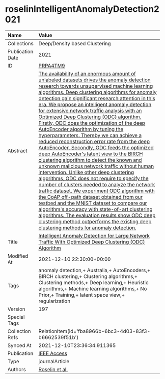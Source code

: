 # roselinIntelligentAnomalyDetection2021
| Name             | Value                                                                                                                                                                                                                                                                                                                                                                                                                                                                                                                                                                                                                                                                                                                                                                                                                                                                                                                                                                                                                                                                                                                                                                                                                                                                                                                          |
|:-----------------|:-------------------------------------------------------------------------------------------------------------------------------------------------------------------------------------------------------------------------------------------------------------------------------------------------------------------------------------------------------------------------------------------------------------------------------------------------------------------------------------------------------------------------------------------------------------------------------------------------------------------------------------------------------------------------------------------------------------------------------------------------------------------------------------------------------------------------------------------------------------------------------------------------------------------------------------------------------------------------------------------------------------------------------------------------------------------------------------------------------------------------------------------------------------------------------------------------------------------------------------------------------------------------------------------------------------------------------|
| Collections      | Deep/Density based Clustering                                                                                                                                                                                                                                                                                                                                                                                                                                                                                                                                                                                                                                                                                                                                                                                                                                                                                                                                                                                                                                                                                                                                                                                                                                                                                                  |
| Publication Date | [2021](<notionsci.utils.serialization.ExplicitNone object at 0x7fe0060b9430>)                                                                                                                                                                                                                                                                                                                                                                                                                                                                                                                                                                                                                                                                                                                                                                                                                                                                                                                                                                                                                                                                                                                                                                                                                                                  |
| ID               | [PRPA4TM9](<notionsci.utils.serialization.ExplicitNone object at 0x7fe0060b9550>)                                                                                                                                                                                                                                                                                                                                                                                                                                                                                                                                                                                                                                                                                                                                                                                                                                                                                                                                                                                                                                                                                                                                                                                                                                              |
| Abstract         | [The availability of an enormous amount of unlabeled datasets drives the anomaly detection research towards unsupervised machine learning algorithms. Deep clustering algorithms for anomaly detection gain significant research attention in this era. We propose an intelligent anomaly detection for extensive network traffic analysis with an Optimized Deep Clustering (ODC) algorithm. Firstly, ODC does the optimization of the deep AutoEncoder algorithm by tuning the hyperparameters. Thereby we can achieve a reduced reconstruction error rate from the deep AutoEncoder. Secondly, ODC feeds the optimized deep AutoEncoder's latent view to the BIRCH clustering algorithm to detect the known and unknown malicious network traffic without human intervention. Unlike other deep clustering algorithms, ODC does not require to specify the number of clusters needed to analyze the network traffic dataset. We experiment ODC algorithm with the CoAP off-path dataset obtained from our testbed and the MNIST dataset to compare our algorithm's accuracy with state-of-art clustering algorithms. The evaluation results show ODC deep clustering method outperforms the existing deep clustering methods for anomaly detection.](<notionsci.utils.serialization.ExplicitNone object at 0x7fe0060b9670>) |
| Title            | [Intelligent Anomaly Detection for Large Network Traffic With Optimized Deep Clustering (ODC) Algorithm](<notionsci.utils.serialization.ExplicitNone object at 0x7fe0060b9790>)                                                                                                                                                                                                                                                                                                                                                                                                                                                                                                                                                                                                                                                                                                                                                                                                                                                                                                                                                                                                                                                                                                                                                |
| Modified At      | 2021-12-10 22:30:00+00:00                                                                                                                                                                                                                                                                                                                                                                                                                                                                                                                                                                                                                                                                                                                                                                                                                                                                                                                                                                                                                                                                                                                                                                                                                                                                                                      |
| Tags             | anomaly detection,+ Australia,+ AutoEncoders,+ BIRCH clustering,+ Clustering algorithms,+ Clustering methods,+ Deep learning,+ Heuristic algorithms,+ Machine learning algorithms,+ No Prior,+ Training,+ latent space view,+ regularization                                                                                                                                                                                                                                                                                                                                                                                                                                                                                                                                                                                                                                                                                                                                                                                                                                                                                                                                                                                                                                                                                   |
| Version          | 197                                                                                                                                                                                                                                                                                                                                                                                                                                                                                                                                                                                                                                                                                                                                                                                                                                                                                                                                                                                                                                                                                                                                                                                                                                                                                                                            |
| Special Tags     |                                                                                                                                                                                                                                                                                                                                                                                                                                                                                                                                                                                                                                                                                                                                                                                                                                                                                                                                                                                                                                                                                                                                                                                                                                                                                                                                |
| Collection Refs  | RelationItem(id='fba8966b-6bc3-4d03-83f3-b6662539f51b')                                                                                                                                                                                                                                                                                                                                                                                                                                                                                                                                                                                                                                                                                                                                                                                                                                                                                                                                                                                                                                                                                                                                                                                                                                                                        |
| Synced At        | 2021-12-10T23:36:34.911365                                                                                                                                                                                                                                                                                                                                                                                                                                                                                                                                                                                                                                                                                                                                                                                                                                                                                                                                                                                                                                                                                                                                                                                                                                                                                                     |
| Publication      | [IEEE Access](<notionsci.utils.serialization.ExplicitNone object at 0x7fe0060bc040>)                                                                                                                                                                                                                                                                                                                                                                                                                                                                                                                                                                                                                                                                                                                                                                                                                                                                                                                                                                                                                                                                                                                                                                                                                                           |
| Type             | journalArticle                                                                                                                                                                                                                                                                                                                                                                                                                                                                                                                                                                                                                                                                                                                                                                                                                                                                                                                                                                                                                                                                                                                                                                                                                                                                                                                 |
| Authors          | [Roselin et al.](<notionsci.utils.serialization.ExplicitNone object at 0x7fe0060bc1f0>)                                                                                                                                                                                                                                                                                                                                                                                                                                                                                                                                                                                                                                                                                                                                                                                                                                                                                                                                                                                                                                                                                                                                                                                                                                        |

